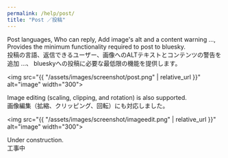 ```yaml
---
permalink: /help/post/
title: "Post ／投稿"
---
```


Post languages, Who can reply, Add image's alt and a content warning ..., 
Provides the minimum functionality required to post to bluesky.  
投稿の言語、返信できるユーザー、画像へのALTテキストとコンテンツの警告を追加 …、
blueskyへの投稿に必要な最低限の機能を提供します。

<img src="{{ "/assets/images/screenshot/post.png" | relative_url }}" alt="image" width="300">

Image editing (scaling, clipping, and rotation) is also supported.  
画像編集（拡縮、クリッピング、回転）にも対応しました。

<img src="{{ "/assets/images/screenshot/imageedit.png" | relative_url }}" alt="image" width="300">


Under construction.  
工事中
